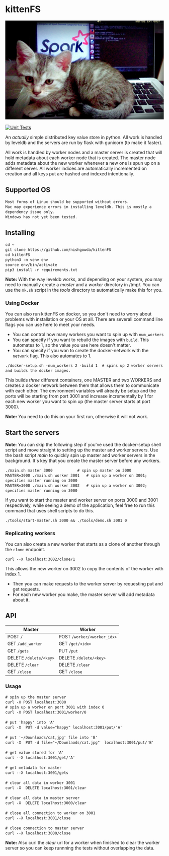 # kittenFS
<p align="center">
<img src="cat.jpg" alt="cat" width="600"/>
</p>

[![Unit Tests](https://github.com/nishgowda/KittenFS/actions/workflows/tests.yml/badge.svg)](https://github.com/nishgowda/KittenFS/actions/workflows/tests.yml)

An *actually* simple distributed key value store in python. All work is handled by leveldb and the servers are run by flask with gunicorn (to make it faster).

All work is handled by worker nodes and a master server is created that will hold metadata about each worker node that is created. The master node adds metadata about the new worker whenever a new one is spun up on a different server. All worker indices are automatically incremented on creation and all keys put are hashed and indexed intentionally.

## Supported OS
```
Most forms of Linux should be supported without errors.
Mac may experience errors in installing leveldb. This is mostly a dependency issue only.
Windows has not yet been tested.
```

## Installing
```
cd ~
git clone https://github.com/nishgowda/kittenFS
cd kittenFS
python3 -m venv env
source env/bin/activate
pip3 install -r requirements.txt
```
**Note:** With the way leveldb works, and depending on your system, you may need to manually create a *master* and a *worker* directory in /tmp/. You can use the `mk.sh` script in the *tools* directory to automatically make this for you.

### Using Docker
You can also run kittenFS on docker, so you don't need to worry about problems with installation or your OS at all. There are severall command line flags you can use here to meet your needs. 
- You can control how many workers you want to spin up with `num_workers`
- You can specify if you want to rebuild the images with `build`. This automates to 1, so the value you use here doesn't matter.
- You can specify if you wan to create the docker-network with the `network` flag. This also automates to 1. 
```
./docker-setup.sh -num_workers 2 -build 1  # spins up 2 worker servers and builds the docker images.
```
This builds *three* different containers, one MASTER and two WORKERS and creates a docker network between them that allows them to communicate with each other. The environment variables will already be setup and the ports will be starting from port 3001 and increase incrementally by 1 for each new worker you want to spin up (the master server starts at port 3000).

**Note:** You need to do this on your first run, otherwise it will not work.
## Start the servers
**Note**: You can skip the following step if you've used the docker-setup shell script and move straight to setting up the master and worker servers.
Use the bash script *main* to quickly spin up master and worker servers in the background. It's key that you create the master server before any workers.
```
./main.sh master 3000 			# spin up master on 3000
MASTER=3000 ./main.sh worker 3001 	# spin up a worker on 3001; specifies master running on 3000
MASTER=3000 ./main.sh worker 3002 	# spin up a worker on 3002; specifies master running on 3000
```

If you want to start the master and worker server on ports 3000 and 3001 respectively, while seeing a demo of the application, feel free to run this command that uses shell scripts to do this.
```
./tools/start-master.sh 3000 && ./tools/demo.sh 3001 0
```

### Replicating workers
You can also create a new worker that starts as a clone of another through the `clone` endpoint.
```
curl --X localhost:3002/clone/1
```
This allows the new worker on 3002 to copy the contents of the worker with index 1.

- Then you can make requests to the worker server by requesting put and get requests.
- For each new worker you make, the master server will add metadata about it.

## API
| Master  | Worker |
| ----    | ------ |
| POST `/`               | POST `/worker/<worker_idx>` |
| GET `/add_worker`      | GET `/get/<idx>`            |
| GET `/gets`            | PUT `/put`                  |
| DELETE `/delete/<key>` | DELETE `/delete/<key>`      |
| DELETE `/clear`        | DELETE `/clear`             |
| GET `/close`		 | GET `/close`		       |


### Usage
```
# spin up the master server
curl -X POST localhost:3000
# spin up a worker on port 3001 with index 0						
curl -X POST localhost:3001/worker/0					

# put 'happy' into 'A'
curl -X  PUT -d value="happy" localhost:3001/put/'A'		

# put '~/Downloads/cat,jpg' file into 'B'
curl -X  PUT -d file="~/Downlaods/cat.jpg"  localhost:3001/put/'B' 	

# get value stored for 'A'
curl --X localhost:3001/get/'A'		

# get metadata for master
curl --X localhost:3001/gets				

# clear all data in worker 3001
curl -X  DELETE localhost:3001/clear					

# clear all data in master server
curl -X  DELETE localhost:3000/clear					

# close all connection to worker on 3001
curl --X localhost:3001/close		

# close connection to master server		
curl --X localhost:3000/close						
```
**Note:** Also curl the *clear* url for a worker when finished to clear the  worker server so you can keep runnning the tests without overlapping the data.
